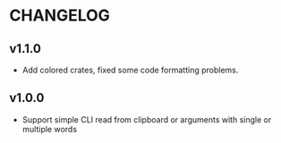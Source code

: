 # CHANGELOG

## v1.1.0
- Add colored crates, fixed some code formatting problems.
 
## v1.0.0
- Support simple CLI read from clipboard or arguments with single or multiple words


